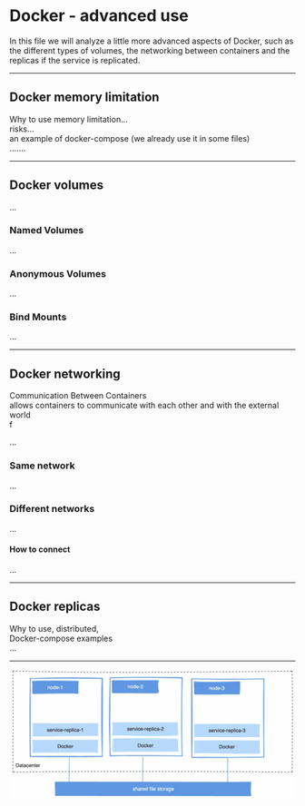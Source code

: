 # Docker - advanced use
In this file we will analyze a little more advanced aspects of Docker, such as the different types of volumes, the networking between containers and the replicas if the service is replicated.

____
## Docker memory limitation
Why to use memory limitation...\
risks...\
an example of docker-compose (we already use it in some files)\
.......


___
## Docker volumes
...

### Named Volumes
...

### Anonymous Volumes
...

### Bind Mounts
...



___
## Docker networking
Communication Between Containers\
allows containers to communicate with each other and with the external world\
f

...

### Same network
...


### Different networks
...

#### How to connect
...



___
## Docker replicas
Why to use, distributed, \
Docker-compose examples\
...


____
<p align="center">
  <img src="images/docsDockerComVolumes.png" alt="Esempio di immagine" />
</p>



